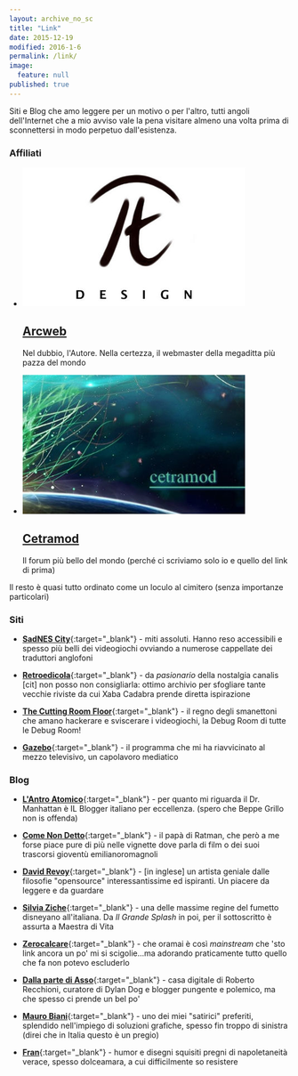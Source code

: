 ```yaml
---
layout: archive_no_sc
title: "Link"
date: 2015-12-19
modified: 2016-1-6
permalink: /link/
image: 
  feature: null
published: true
---
```


Siti e Blog che amo leggere per un motivo o per l'altro, tutti angoli dell'Internet che a mio avviso vale la pena visitare almeno una volta prima di sconnettersi in modo perpetuo dall'esistenza.

### <i class="fa fa-bookmark"></i> Affiliati

<ul class="th-grid">
<li>
  <a href="http://www.arcweb.it" target="blank"><img src="/images/arcweb.jpg">
  <h2 class="post-title"><i class="fa fa-circle"></i> Arcweb</h2></a>
  <p class="post-excerpt">Nel dubbio, l'Autore. Nella certezza, il webmaster della megaditta più pazza del mondo</p>
</li>

<li>
  <a href="http://www.arcweb.it/cetramod/" target="blank"><img src="/images/teasercetramod.jpg">
  <h2 class="post-title"><i class="fa fa-circle"></i> Cetramod</h2></a>
  <p class="post-excerpt">Il forum più bello del mondo (perché ci scriviamo solo io e quello del link di prima)</p>
</li>
</ul>

Il resto è quasi tutto ordinato come un loculo al cimitero (senza importanze particolari)

### <i class="fa fa-globe"></i> Siti

- [**SadNES City**](http://www.sadnescity.it/){:target="_blank"} - miti assoluti. Hanno reso accessibili e spesso più belli dei videogiochi ovviando a numerose cappellate dei traduttori anglofoni

- [**Retroedicola**](http://www.retroedicola.it/){:target="_blank"} - da _pasionario_ della nostalgia canalis [cit] non posso non consigliarla: ottimo archivio per sfogliare tante vecchie riviste da cui Xaba Cadabra prende diretta ispirazione

- [**The Cutting Room Floor**](https://tcrf.net/){:target="_blank"} - il regno degli smanettoni che amano hackerare e sviscerare i videogiochi, la Debug Room di tutte le Debug Room!

- [**Gazebo**](http://www.gazebo.rai.it){:target="_blank"} - il programma che mi ha riavvicinato al mezzo televisivo, un capolavoro mediatico

### <i class="fa fa-pencil"></i> Blog

- [**L'Antro Atomico**](http://docmanhattan.blogspot.it/){:target="_blank"} - per quanto mi riguarda il Dr. Manhattan è IL Blogger italiano per eccellenza. (spero che Beppe Grillo non is offenda)

- [**Come Non Detto**](https://leortola.wordpress.com/){:target="_blank"} - il papà di Ratman, che però a me forse piace pure di più nelle vignette dove parla di film o dei suoi trascorsi gioventù emilianoromagnoli

- [**David Revoy**](http://www.davidrevoy.com/){:target="_blank"} - [in inglese] un artista geniale dalle filosofie "opensource" interessantissime ed ispiranti. Un piacere da leggere e da guardare

- [**Silvia Ziche**](http://www.silviaziche.com/){:target="_blank"} - una delle massime regine del fumetto disneyano all'italiana. Da _Il Grande Splash_ in poi, per il sottoscritto è assurta a Maestra di Vita

- [**Zerocalcare**](http://www.zerocalcare.it/){:target="_blank"} - che oramai è così _mainstream_ che 'sto link ancora un po' mi si scigolie...ma adorando praticamente tutto quello che fa non potevo escluderlo

- [**Dalla parte di Asso**](http://prontoallaresa.blogspot.com/){:target="_blank"} - casa digitale di Roberto Recchioni, curatore di Dylan Dog e blogger pungente e polemico, ma che spesso ci prende un bel po' 

- [**Mauro Biani**](http://maurobiani.it/){:target="_blank"} - uno dei miei "satirici" preferiti, splendido nell'impiego di soluzioni grafiche, spesso fin troppo di sinistra (direi che in Italia questo è un pregio)

- [**Fran**](http://www.frandemartino.net/){:target="_blank"} - humor e disegni squisiti pregni di napoletaneità verace, spesso dolceamara, a cui difficilmente so resistere